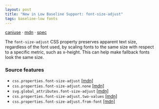 ```yaml
---
layout: post
title: "New in Low Baseline Support: font-size-adjust"
tags: baseline-low fonts
---
```


[caniuse](https://caniuse.com/?search=font-size-adjust) · [mdn](https://developer.mozilla.org/en-US/search?q=font-size-adjust) · [spec](https://drafts.csswg.org/css-fonts-5/#font-size-adjust-prop)

The `font-size-adjust` CSS property preserves apparent text size, regardless of the font used, by scaling fonts to the same size with respect to a specific metric, such as x-height. This can help make fallback fonts look the same size.

### Source features

- ``css.properties.font-size-adjust`` [[mdn]](https://developer.mozilla.org/en-US/search?q=css.properties.font-size-adjust)
- ``css.properties.font-size-adjust.none`` [[mdn]](https://developer.mozilla.org/en-US/search?q=css.properties.font-size-adjust.none)
- ``svg.global_attributes.font-size-adjust`` [[mdn]](https://developer.mozilla.org/en-US/search?q=svg.global_attributes.font-size-adjust)
- ``css.properties.font-size-adjust.two-values`` [[mdn]](https://developer.mozilla.org/en-US/search?q=css.properties.font-size-adjust.two-values)
- ``css.properties.font-size-adjust.from-font`` [[mdn]](https://developer.mozilla.org/en-US/search?q=css.properties.font-size-adjust.from-font)
